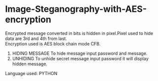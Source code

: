 # Image-Steganography-with-AES-encryption
Encrypted message converted in bits is hidden in pixel.Pixel used to hide data are 3rd and 4th from last.  
Encryption used is AES block chain mode CFB.
1) HIDING MESSAGE
  To hide message input password and message.
2) UNHIDING
  To unhide secret message input password it will display hidden message.
  
  Language used:
  PYTHON
